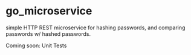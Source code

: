 # go_microservice

simple HTTP REST microservice for hashing passwords, and comparing passwords w/ hashed passwords.

Coming soon:
Unit Tests